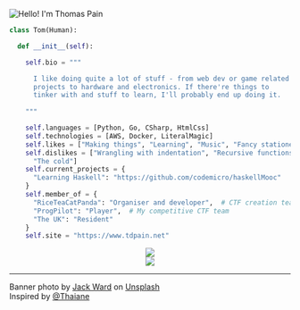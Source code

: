![Hello! I'm Thomas Pain](https://github.com/codemicro/codemicro/blob/master/githubbanner-downscaled.png?raw=true)

```py
class Tom(Human):

  def __init__(self):

    self.bio = """

      I like doing quite a lot of stuff - from web dev or game related
      projects to hardware and electronics. If there're things to
      tinker with and stuff to learn, I'll probably end up doing it.
    
    """

    self.languages = [Python, Go, CSharp, HtmlCss]
    self.technologies = [AWS, Docker, LiteralMagic]
    self.likes = ["Making things", "Learning", "Music", "Fancy stationery"]
    self.dislikes = ["Wrangling with indentation", "Recursive functions",
      "The cold"]
    self.current_projects = {
      "Learning Haskell": "https://github.com/codemicro/haskellMooc"
    }
    self.member_of = {
      "RiceTeaCatPanda": "Organiser and developer",  # CTF creation team
      "ProgPilot": "Player",  # My competitive CTF team
      "The UK": "Resident"
    }
    self.site = "https://www.tdpain.net"
```

<!-- Adding .gitattributes files to a load of repos means I can put this back. It's still behaving weirdly though -->
<p align="center">
  <img src="https://img.shields.io/endpoint?url=https://www.tdpain.net/api/commits">
  <br>
  <img src="https://github-readme-stats.vercel.app/api/top-langs/?username=codemicro&hide=JavaScript&layout=compact&theme=dark">
</p>

---
Banner photo by [Jack Ward](https://unsplash.com/@jackward) on [Unsplash](https://unsplash.com/s/photos/forest-mountain)
<br>Inspired by [@Thaiane](https://github.com/Thaiane)
